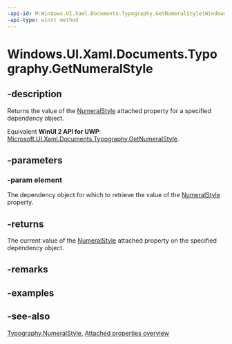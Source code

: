 ```yaml
---
-api-id: M:Windows.UI.Xaml.Documents.Typography.GetNumeralStyle(Windows.UI.Xaml.DependencyObject)
-api-type: winrt method
---
```


<!-- Method syntax
public Windows.UI.Xaml.FontNumeralStyle GetNumeralStyle(Windows.UI.Xaml.DependencyObject element)
-->

# Windows.UI.Xaml.Documents.Typography.GetNumeralStyle

## -description
Returns the value of the [NumeralStyle](typography_numeralstyle.md) attached property for a specified dependency object.

Equivalent **WinUI 2 API for UWP**: [Microsoft.UI.Xaml.Documents.Typography.GetNumeralStyle](/windows/winui/api/microsoft.ui.xaml.documents.typography.getnumeralstyle).

## -parameters
### -param element
The dependency object for which to retrieve the value of the [NumeralStyle](typography_numeralstyle.md) property.

## -returns
The current value of the [NumeralStyle](typography_numeralstyle.md) attached property on the specified dependency object.

## -remarks

## -examples

## -see-also

[Typography.NumeralStyle](typography_numeralstyle.md), [Attached properties overview](/windows/uwp/xaml-platform/attached-properties-overview)
